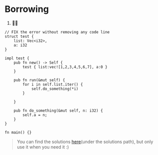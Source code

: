 # Borrowing

1. 🌟🌟
```rust,editable
// FIX the error without removing any code line
struct test {
    list: Vec<i32>,
    a: i32
}

impl test {
    pub fn new() -> Self {
        test { list:vec![1,2,3,4,5,6,7], a:0 }
    }

    pub fn run(&mut self) {
        for i in self.list.iter() {
            self.do_something(*i)
        }

    }

    pub fn do_something(&mut self, n: i32) {
        self.a = n;
    }
}

fn main() {}
```
> You can find the solutions [here](https://github.com/sunface/rust-by-practice/blob/master/solutions/fight-compiler/borrowing.md)(under the solutions path), but only use it when you need it :)
